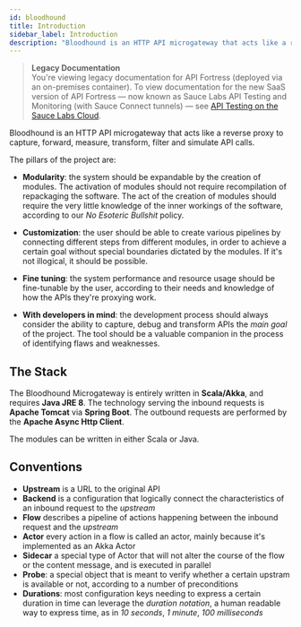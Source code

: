 ```yaml
---
id: bloodhound
title: Introduction
sidebar_label: Introduction
description: "Bloodhound is an HTTP API microgateway that acts like a reverse proxy to capture, forward, measure, transform, filter and simulate API calls."
---
```


<head>
  <meta name="robots" content="noindex" />
</head>

>**Legacy Documentation**<br/>You're viewing legacy documentation for API Fortress (deployed via an on-premises container). To view documentation for the new SaaS version of API Fortress &#8212; now known as Sauce Labs API Testing and Monitoring (with Sauce Connect tunnels) &#8212; see [API Testing on the Sauce Labs Cloud](/api-testing/).

Bloodhound is an HTTP API microgateway that acts like a reverse proxy to capture, forward, measure, transform, filter and simulate API calls.

The pillars of the project are:

- **Modularity**: the system should be expandable by the creation of modules. The activation of modules should not require recompilation of repackaging the software. The act of the creation of modules should require the very little knowledge of the inner workings of the software, according to our _No Esoteric Bullshit_ policy.

- **Customization**: the user should be able to create various pipelines by connecting different steps from different modules, in order to achieve a certain goal without special boundaries dictated by the modules. If it's not illogical, it should be possible.

- **Fine tuning**: the system performance and resource usage should be fine-tunable by the user, according to their needs and knowledge of how the APIs they're proxying work.

- **With developers in mind**: the development process should always consider the ability to capture, debug and transform APIs the _main goal_ of the project. The tool should be a valuable companion in the process of identifying flaws and weaknesses.

## The Stack

The Bloodhound Microgateway is entirely written in **Scala/Akka**, and requires **Java JRE 8**. The technology serving the inbound requests is **Apache Tomcat** via **Spring Boot**. The outbound requests are performed by the **Apache Async Http Client**.

The modules can be written in either Scala or Java.

## Conventions

- **Upstream** is a URL to the original API
- **Backend** is a configuration that logically connect the characteristics of an inbound request to the _upstream_
- **Flow** describes a pipeline of actions happening between the inbound request and the _upstream_
- **Actor** every action in a flow is called an actor, mainly because it's implemented as an Akka Actor
- **Sidecar** a special type of Actor that will not alter the course of the flow or the content message, and is executed in parallel
- **Probe**: a special object that is meant to verify whether a certain upstram is available or not, according to a number of preconditions
- **Durations**: most configuration keys needing to express a certain duration in time can leverage the _duration notation_, a human readable way to express time, as in _10 seconds_, _1 minute_, _100 milliseconds_
